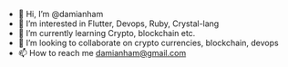 - 👋 Hi, I’m @damianham
- 👀 I’m interested in Flutter, Devops, Ruby, Crystal-lang
- 🌱 I’m currently learning Crypto, blockchain etc.
- 💞️ I’m looking to collaborate on crypto currencies, blockchain, devops
- 📫 How to reach me damianham@gmail.com

<!---
damianham/damianham is a ✨ special ✨ repository because its `README.md` (this file) appears on your GitHub profile.
You can click the Preview link to take a look at your changes.
--->
